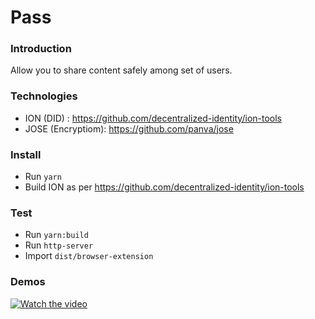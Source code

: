 # Pass

### Introduction
Allow you to share content safely among set of users.

### Technologies
* ION (DID) : https://github.com/decentralized-identity/ion-tools
* JOSE (Encryptiom): https://github.com/panva/jose

### Install

- Run `yarn`
- Build ION as per https://github.com/decentralized-identity/ion-tools

### Test

- Run `yarn:build`
- Run `http-server`
- Import `dist/browser-extension`

### Demos

[![Watch the video](https://user-images.githubusercontent.com/4686410/148703377-75cf29a9-49d2-46e2-8728-02ea954b0ced.png)](https://drive.google.com/file/d/1aa7MP4kAgimkCQofe3Y4XezseBSbJH5b/view?usp=sharing)
